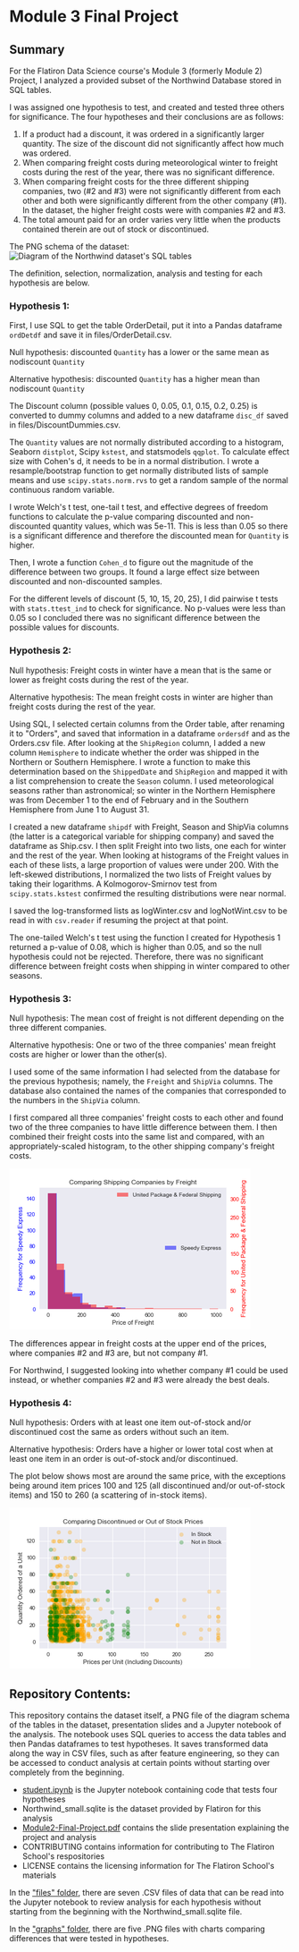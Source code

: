 # Module 3 Final Project

## Summary

For the Flatiron Data Science course's Module 3 (formerly Module 2) Project, I analyzed a provided subset of the Northwind Database stored in SQL tables.

I was assigned one hypothesis to test, and created and tested three others for significance. The four hypotheses and their conclusions are as follows:
1. If a product had a discount, it was ordered in a significantly larger quantity. The size of the discount did not significantly affect how much was ordered.
2. When comparing freight costs during meteorological winter to freight costs during the rest of the year, there was no significant difference.
3. When comparing freight costs for the three different shipping companies, two (#2 and #3) were not significantly different from each other and both were significantly different from the other company (#1). In the dataset, the higher freight costs were with companies #2 and #3.
4. The total amount paid for an order varies very little when the products contained therein are out of stock or discontinued.

The PNG schema of the dataset:
![Diagram of the Northwind dataset's SQL tables](https://raw.githubusercontent.com/bronwencc/Module-3-Project/master/Northwind_ERD.png)

The definition, selection, normalization, analysis and testing for each hypothesis are below.

### Hypothesis 1:

First, I use SQL to get the table OrderDetail, put it into a Pandas dataframe `ordDetdf` and save it in files/OrderDetail.csv.

Null hypothesis: discounted `Quantity` has a lower or the same mean as nodiscount `Quantity`

Alternative hypothesis: discounted `Quantity` has a higher mean than nodiscount `Quantity`

The Discount column (possible values 0, 0.05, 0.1, 0.15, 0.2, 0.25) is converted to dummy columns and added to a new dataframe `disc_df` saved in files/DiscountDummies.csv.

The `Quantity` values are not normally distributed according to a histogram, Seaborn `distplot`, Scipy `kstest`, and statsmodels `qqplot`. To calculate effect size with Cohen's d, it needs to be in a normal distribution. I wrote a resample/bootstrap function to get normally distributed lists of sample means and use `scipy.stats.norm.rvs` to get a random sample of the normal continuous random variable.

I wrote Welch's t test, one-tail t test, and effective degrees of freedom functions to calculate the p-value comparing discounted and non-discounted quantity values, which was 5e-11. This is less than 0.05 so there is a significant difference and therefore the discounted mean for `Quantity` is higher.

Then, I wrote a function `Cohen_d` to figure out the magnitude of the difference between two groups. It found a large effect size between discounted and non-discounted samples.

For the different levels of discount (5, 10, 15, 20, 25), I did pairwise t tests with `stats.ttest_ind` to check for significance. No p-values were less than 0.05 so I concluded there was no significant difference between the possible values for discounts. 


### Hypothesis 2:

Null hypothesis: Freight costs in winter have a mean that is the same or lower as freight costs during the rest of the year.

Alternative hypothesis: The mean freight costs in winter are higher than freight costs during the rest of the year.

Using SQL, I selected certain columns from the Order table, after renaming it to "Orders", and saved that information in a dataframe `ordersdf` and as the Orders.csv file. After looking at the `ShipRegion` column, I added a new column `Hemisphere` to indicate whether the order was shipped in the Northern or Southern Hemisphere. I wrote a function to make this determination based on the `ShippedDate` and `ShipRegion` and mapped it with a list comprehension to create the `Season` column. I used meteorological seasons rather than astronomical; so winter in the Northern Hemisphere was from December 1 to the end of February and in the Southern Hemisphere from June 1 to August 31.

I created a new dataframe `shipdf` with Freight, Season and ShipVia columns (the latter is a categorical variable for shipping company) and saved the dataframe as Ship.csv. I then split Freight into two lists, one each for winter and the rest of the year. When looking at histograms of the Freight values in each of these lists, a large proportion of values were under 200. With the left-skewed distributions, I normalized the two lists of Freight values by taking their logarithms. A Kolmogorov-Smirnov test from `scipy.stats.kstest` confirmed the resulting distributions were near normal.

I saved the log-transformed lists as logWinter.csv and logNotWint.csv to be read in with `csv.reader` if resuming the project at that point.

The one-tailed Welch's t test using the function I created for Hypothesis 1 returned a p-value of 0.08, which is higher than 0.05, and so the null hypothesis could not be rejected. Therefore, there was no significant difference between freight costs when shipping in winter compared to other seasons.

### Hypothesis 3:

Null hypothesis: The mean cost of freight is not different depending on the three different companies.

Alternative hypothesis: One or two of the three companies' mean freight costs are higher or lower than the other(s).

I used some of the same information I had selected from the database for the previous hypothesis; namely, the `Freight` and `ShipVia` columns. The database also contained the names of the companies that corresponded to the numbers in the `ShipVia` column.

I first compared all three companies' freight costs to each other and found two of the three companies to have little difference between them. I then combined their freight costs into the same list and compared, with an appropriately-scaled histogram, to the other shipping company's freight costs.

![Histogram using opacity to show overlap between company freight costs](https://raw.githubusercontent.com/bronwencc/Module-3-Project/master/graphs/compShipvia.png)

The differences appear in freight costs at the upper end of the prices, where companies #2 and #3 are, but not company #1.

For Northwind, I suggested looking into whether company #1 could be used instead, or whether companies #2 and #3 were already the best deals.

### Hypothesis 4:

Null hypothesis: Orders with at least one item out-of-stock and/or discontinued cost the same as orders without such an item.

Alternative hypothesis: Orders have a higher or lower total cost when at least one item in an order is out-of-stock and/or discontinued.

The plot below shows most are around the same price, with the exceptions being around item prices 100 and 125 (all discontinued and/or out-of-stock items) and 150 to 260 (a scattering of in-stock items).

![Plot with transparent dots comparing In Stock to Out-of-Stock or Discontinued items by price (including any discounts) and quantity ordered](https://raw.githubusercontent.com/bronwencc/Module-3-Project/master/graphs/outofstock.png)

## Repository Contents:

This repository contains the dataset itself, a PNG file of the diagram schema of the tables in the dataset, presentation slides and a Jupyter notebook of the analysis. The notebook uses SQL queries to access the data tables and then Pandas dataframes to test hypotheses. It saves transformed data along the way in CSV files, such as after feature engineering, so they can be accessed to conduct analysis at certain points without starting over completely from the beginning.
* [student.ipynb](https://github.com/bronwencc/Module-3-Project/blob/master/student.ipynb) is the Jupyter notebook containing code that tests four hypotheses
* Northwind_small.sqlite is the dataset provided by Flatiron for this analysis
* [Module2-Final-Project.pdf](https://github.com/bronwencc/Module-3-Project/blob/master/Module2-Final-Project.pdf) contains the slide presentation explaining the project and analysis
* CONTRIBUTING contains information for contributing to The Flatiron School's respositories
* LICENSE contains the licensing information for The Flatiron School's materials

In the ["files" folder](https://github.com/bronwencc/Module-3-Project/tree/master/files), there are seven .CSV files of data that can be read into the Jupyter notebook to review analysis for each hypothesis without starting from the beginning with the Northwind_small.sqlite file.

In the ["graphs" folder](https://github.com/bronwencc/Module-3-Project/tree/master/graphs), there are five .PNG files with charts comparing differences that were tested in hypotheses.
